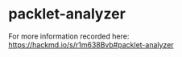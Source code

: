 # packlet-analyzer
For more information recorded here:
https://hackmd.io/s/r1m638Bvb#packlet-analyzer

